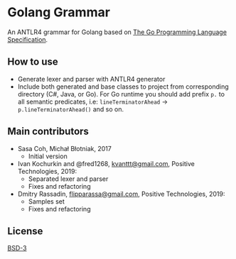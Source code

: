 # Golang Grammar

An ANTLR4 grammar for Golang based on [The Go Programming Language Specification](https://golang.org/ref/spec).

## How to use

* Generate lexer and parser with ANTLR4 generator
* Include both generated and base classes to project from corresponding
  directory (C#, Java, or Go). For Go runtime you should add prefix `p.` to
  all semantic predicates, i.e: `lineTerminatorAhead` -> `p.lineTerminatorAhead()`
  and so on.

## Main contributors

* Sasa Coh, Michał Błotniak, 2017
    * Initial version
* Ivan Kochurkin and @fred1268, kvanttt@gmail.com, Positive Technologies, 2019:
    * Separated lexer and parser
    * Fixes and refactoring
* Dmitry Rassadin, flipparassa@gmail.com, Positive Technologies, 2019:
    * Samples set
    * Fixes and refactoring

## License

[BSD-3](https://opensource.org/licenses/BSD-3-Clause)